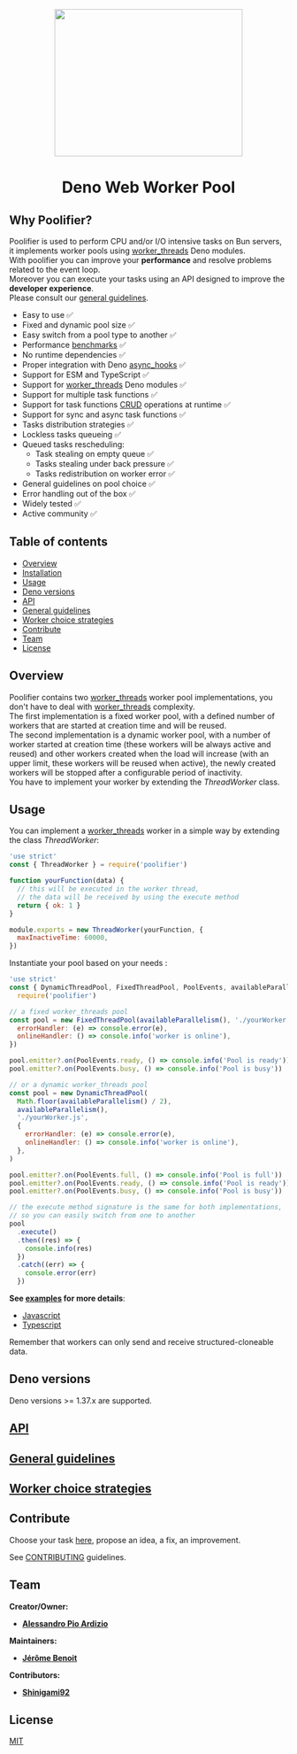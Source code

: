 <div align="center">
  <img src="./images/logo.png" width="340px" height="266px"/>
</div>

<div align="center">

# Deno Web Worker Pool

</div>

<!-- <div align="center">

[![GitHub commit activity (master)](https://img.shields.io/github/commit-activity/m/poolifier/poolifier/master?color=brightgreen&logo=github)](https://github.com/poolifier/poolifier/graphs/commit-activity)
[![Weekly Downloads](https://badgen.net/npm/dw/poolifier?icon=npm)](https://www.npmjs.com/package/poolifier)
[![CI Workflow](https://github.com/poolifier/poolifier/actions/workflows/ci.yml/badge.svg)](https://github.com/poolifier/poolifier/actions/workflows/ci.yml)
[![Code Coverage](https://sonarcloud.io/api/project_badges/measure?project=pioardi_poolifier&metric=coverage)](https://sonarcloud.io/dashboard?id=pioardi_poolifier)
[![Quality Gate Status](https://sonarcloud.io/api/project_badges/measure?project=pioardi_poolifier&metric=alert_status)](https://sonarcloud.io/dashboard?id=pioardi_poolifier)
[![Javascript Standard Style Guide](<https://badgen.net/static/code style/standard/green>)](https://standardjs.com)
[![Discord](https://badgen.net/discord/online-members/vXxZhyb3b6?icon=discord&label=discord&color=green)](https://discord.gg/vXxZhyb3b6)
[![Open Collective](https://opencollective.com/poolifier/tiers/badge.svg)](https://opencollective.com/poolifier)
[![PRs Welcome](https://badgen.net/static/PRs/welcome/green)](http://makeapullrequest.com)
[![No Dependencies](<https://badgen.net/static/dependencies/no dependencies/green>)](<https://badgen.net/static/dependencies/no dependencies/green>)

</div> -->

## Why Poolifier?

Poolifier is used to perform CPU and/or I/O intensive tasks on Bun servers, it
implements worker pools using
[worker_threads](https://nodejs.org/api/worker_threads.html) Deno modules.\
With poolifier you can improve your **performance** and resolve problems related
to the event loop.\
Moreover you can execute your tasks using an API designed to improve the
**developer experience**.\
Please consult our [general guidelines](#general-guidelines).

- Easy to use :white_check_mark:
- Fixed and dynamic pool size :white_check_mark:
- Easy switch from a pool type to another :white_check_mark:
- Performance [benchmarks](./benchmarks/README.md) :white_check_mark:
- No runtime dependencies :white_check_mark:
- Proper integration with Deno
  [async_hooks](https://nodejs.org/api/async_hooks.html) :white_check_mark:
- Support for ESM and TypeScript :white_check_mark:
- Support for [worker_threads](https://nodejs.org/api/worker_threads.html) Deno
  modules :white_check_mark:
- Support for multiple task functions :white_check_mark:
- Support for task functions
  [CRUD](https://en.wikipedia.org/wiki/Create,_read,_update_and_delete)
  operations at runtime :white_check_mark:
- Support for sync and async task functions :white_check_mark:
- Tasks distribution strategies :white_check_mark:
- Lockless tasks queueing :white_check_mark:
- Queued tasks rescheduling:
  - Task stealing on empty queue :white_check_mark:
  - Tasks stealing under back pressure :white_check_mark:
  - Tasks redistribution on worker error :white_check_mark:
- General guidelines on pool choice :white_check_mark:
- Error handling out of the box :white_check_mark:
- Widely tested :white_check_mark:
- Active community :white_check_mark:

<!-- - Code quality [![Bugs](https://sonarcloud.io/api/project_badges/measure?project=pioardi_poolifier&metric=bugs)](https://sonarcloud.io/dashboard?id=pioardi_poolifier)
  [![Code Smells](https://sonarcloud.io/api/project_badges/measure?project=pioardi_poolifier&metric=code_smells)](https://sonarcloud.io/dashboard?id=pioardi_poolifier)
  [![Duplicated Lines (%)](https://sonarcloud.io/api/project_badges/measure?project=pioardi_poolifier&metric=duplicated_lines_density)](https://sonarcloud.io/dashboard?id=pioardi_poolifier)
  [![Maintainability Rating](https://sonarcloud.io/api/project_badges/measure?project=pioardi_poolifier&metric=sqale_rating)](https://sonarcloud.io/dashboard?id=pioardi_poolifier)
  [![Reliability Rating](https://sonarcloud.io/api/project_badges/measure?project=pioardi_poolifier&metric=reliability_rating)](https://sonarcloud.io/dashboard?id=pioardi_poolifier)
  [![Technical Debt](https://sonarcloud.io/api/project_badges/measure?project=pioardi_poolifier&metric=sqale_index)](https://sonarcloud.io/dashboard?id=pioardi_poolifier)
- Code security [![Security Rating](https://sonarcloud.io/api/project_badges/measure?project=pioardi_poolifier&metric=security_rating)](https://sonarcloud.io/dashboard?id=pioardi_poolifier) [![Vulnerabilities](https://sonarcloud.io/api/project_badges/measure?project=pioardi_poolifier&metric=vulnerabilities)](https://sonarcloud.io/dashboard?id=pioardi_poolifier) -->

## Table of contents

- [Overview](#overview)
- [Installation](#installation)
- [Usage](#usage)
- [Deno versions](#deno-versions)
- [API](#api)
- [General guidelines](#general-guidelines)
- [Worker choice strategies](#worker-choice-strategies)
- [Contribute](#contribute)
- [Team](#team)
- [License](#license)

## Overview

Poolifier contains two
[worker_threads](https://nodejs.org/api/worker_threads.html#class-worker) worker
pool implementations, you don't have to deal with
[worker_threads](https://nodejs.org/api/worker_threads.html) complexity.\
The first implementation is a fixed worker pool, with a defined number of
workers that are started at creation time and will be reused.\
The second implementation is a dynamic worker pool, with a number of worker
started at creation time (these workers will be always active and reused) and
other workers created when the load will increase (with an upper limit, these
workers will be reused when active), the newly created workers will be stopped
after a configurable period of inactivity.\
You have to implement your worker by extending the _ThreadWorker_ class.

<!-- ## Installation

```shell
npm install poolifier-deno --save
``` -->

## Usage

You can implement a
[worker_threads](https://nodejs.org/api/worker_threads.html#class-worker) worker
in a simple way by extending the class _ThreadWorker_:

```js
'use strict'
const { ThreadWorker } = require('poolifier')

function yourFunction(data) {
  // this will be executed in the worker thread,
  // the data will be received by using the execute method
  return { ok: 1 }
}

module.exports = new ThreadWorker(yourFunction, {
  maxInactiveTime: 60000,
})
```

Instantiate your pool based on your needs :

```js
'use strict'
const { DynamicThreadPool, FixedThreadPool, PoolEvents, availableParallelism } =
  require('poolifier')

// a fixed worker_threads pool
const pool = new FixedThreadPool(availableParallelism(), './yourWorker.js', {
  errorHandler: (e) => console.error(e),
  onlineHandler: () => console.info('worker is online'),
})

pool.emitter?.on(PoolEvents.ready, () => console.info('Pool is ready'))
pool.emitter?.on(PoolEvents.busy, () => console.info('Pool is busy'))

// or a dynamic worker_threads pool
const pool = new DynamicThreadPool(
  Math.floor(availableParallelism() / 2),
  availableParallelism(),
  './yourWorker.js',
  {
    errorHandler: (e) => console.error(e),
    onlineHandler: () => console.info('worker is online'),
  },
)

pool.emitter?.on(PoolEvents.full, () => console.info('Pool is full'))
pool.emitter?.on(PoolEvents.ready, () => console.info('Pool is ready'))
pool.emitter?.on(PoolEvents.busy, () => console.info('Pool is busy'))

// the execute method signature is the same for both implementations,
// so you can easily switch from one to another
pool
  .execute()
  .then((res) => {
    console.info(res)
  })
  .catch((err) => {
    console.error(err)
  })
```

**See [examples](./examples/) for more details**:

- [Javascript](./examples/javascript/)
- [Typescript](./examples/typescript/)

Remember that workers can only send and receive structured-cloneable data.

## Deno versions

Deno versions >= 1.37.x are supported.

## [API](./docs/api.md)

## [General guidelines](./docs/general-guidelines.md)

## [Worker choice strategies](./docs/worker-choice-strategies.md)

## Contribute

Choose your task [here](https://github.com/orgs/poolifier/projects/1), propose
an idea, a fix, an improvement.

See [CONTRIBUTING](./CONTRIBUTING.md) guidelines.

## Team

**Creator/Owner:**

- [**Alessandro Pio Ardizio**](https://github.com/pioardi)

**Maintainers:**

- [**Jérôme Benoit**](https://github.com/jerome-benoit)

**Contributors:**

- [**Shinigami92**](https://github.com/Shinigami92)

## License

[MIT](./LICENSE)
